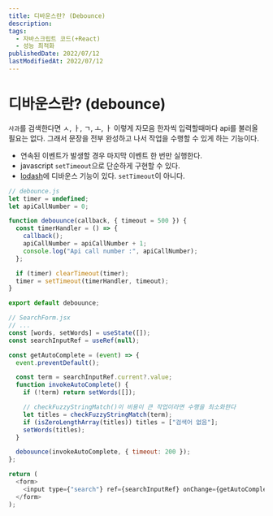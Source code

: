 ```yaml
---
title: 디바운스란? (Debounce)
description:
tags:
  - 자바스크립트 코드(+React)
  - 성능 최적화
publishedDate: 2022/07/12
lastModifiedAt: 2022/07/12
---
```


# 디바운스란? (debounce)

`사과`를 검색한다면 ㅅ, ㅏ, ㄱ, ㅗ, ㅏ 이렇게 자모음 한자씩 입력할때마다 api를 불러올 필요는 없다. 그래서 문장을 전부 완성하고 나서 작업을 수행할 수 있게 하는 기능이다.

- 연속된 이벤트가 발생할 경우 마지막 이벤트 한 번만 실행한다.
- javascript `setTimeout`으로 단순하게 구현할 수 있다.
- [lodash](https://lodash.com/)에 디바운스 기능이 있다. `setTimeout`이 아니다.

```js
// debounce.js
let timer = undefined;
let apiCallNumber = 0;

function debouunce(callback, { timeout = 500 }) {
  const timerHandler = () => {
    callback();
    apiCallNumber = apiCallNumber + 1;
    console.log("Api call number :", apiCallNumber);
  };

  if (timer) clearTimeout(timer);
  timer = setTimeout(timerHandler, timeout);
}

export default debouunce;

// SearchForm.jsx
// ...
const [words, setWords] = useState([]);
const searchInputRef = useRef(null);

const getAutoComplete = (event) => {
  event.preventDefault();

  const term = searchInputRef.current?.value;
  function invokeAutoComplete() {
    if (!term) return setWords([]);

    // checkFuzzyStringMatch()이 비용이 큰 작업이라면 수행을 최소화한다
    let titles = checkFuzzyStringMatch(term);
    if (isZeroLengthArray(titles)) titles = ["검색어 없음"];
    setWords(titles);
  }

  debouunce(invokeAutoComplete, { timeout: 200 });
};

return (
  <form>
    <input type={"search"} ref={searchInputRef} onChange={getAutoComplete} />
  </form>
);
```
